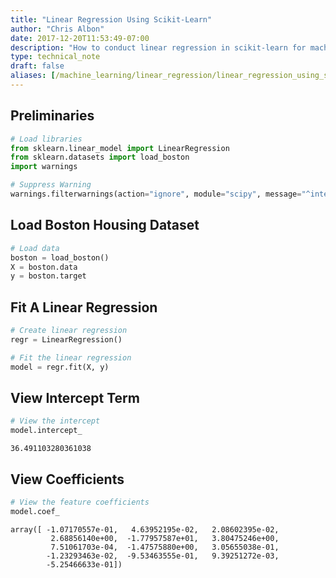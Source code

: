 ```yaml
---
title: "Linear Regression Using Scikit-Learn"
author: "Chris Albon"
date: 2017-12-20T11:53:49-07:00
description: "How to conduct linear regression in scikit-learn for machine learning in Python."
type: technical_note
draft: false
aliases: [/machine_learning/linear_regression/linear_regression_using_scikit-learn/]
---
```

## Preliminaries


```python
# Load libraries
from sklearn.linear_model import LinearRegression
from sklearn.datasets import load_boston
import warnings

# Suppress Warning
warnings.filterwarnings(action="ignore", module="scipy", message="^internal gelsd")
```

## Load Boston Housing Dataset


```python
# Load data
boston = load_boston()
X = boston.data
y = boston.target
```

## Fit A Linear Regression


```python
# Create linear regression
regr = LinearRegression()

# Fit the linear regression
model = regr.fit(X, y)
```

## View Intercept Term


```python
# View the intercept
model.intercept_
```




    36.491103280361038



## View Coefficients


```python
# View the feature coefficients
model.coef_
```




    array([ -1.07170557e-01,   4.63952195e-02,   2.08602395e-02,
             2.68856140e+00,  -1.77957587e+01,   3.80475246e+00,
             7.51061703e-04,  -1.47575880e+00,   3.05655038e-01,
            -1.23293463e-02,  -9.53463555e-01,   9.39251272e-03,
            -5.25466633e-01])


